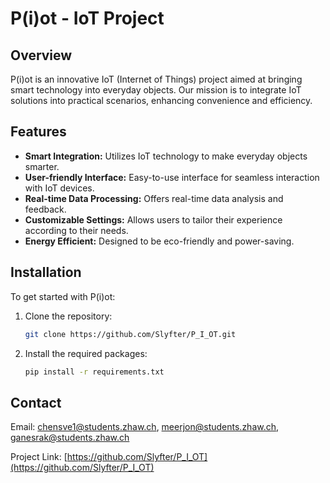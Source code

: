 # P(i)ot - IoT Project

## Overview

P(i)ot is an innovative IoT (Internet of Things) project aimed at bringing smart technology into everyday objects. Our mission is to integrate IoT solutions into practical scenarios, enhancing convenience and efficiency.

## Features

- **Smart Integration:** Utilizes IoT technology to make everyday objects smarter.
- **User-friendly Interface:** Easy-to-use interface for seamless interaction with IoT devices.
- **Real-time Data Processing:** Offers real-time data analysis and feedback.
- **Customizable Settings:** Allows users to tailor their experience according to their needs.
- **Energy Efficient:** Designed to be eco-friendly and power-saving.

## Installation

To get started with P(i)ot:

1. Clone the repository:
   ```bash
   git clone https://github.com/Slyfter/P_I_OT.git

2. Install the required packages:
   ```bash
   pip install -r requirements.txt

## Contact

Email: chensve1@students.zhaw.ch, meerjon@students.zhaw.ch, ganesrak@students.zhaw.ch

Project Link: [https://github.com/Slyfter/P_I_OT](https://github.com/Slyfter/P_I_OT)

